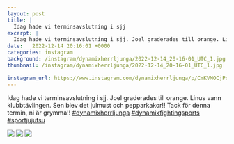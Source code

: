```yaml
---
layout: post
title: |
  Idag hade vi terminsavslutning i sjj
excerpt: |
  Idag hade vi terminsavslutning i sjj. Joel graderades till orange. Linus vann klubbtävlingen. Sen blev det julmust och pepparkakor!! Tack för denna termin, ni är grymma!!   
date:   2022-12-14 20:16:01 +0000
categories: instagram
background: /instagram/dynamixherrljunga/2022-12-14_20-16-01_UTC_1.jpg
thumbnail: /instagram/dynamixherrljunga/2022-12-14_20-16-01_UTC_1.jpg

instagram_url: https://www.instagram.com/dynamixherrljunga/p/CmKVMOCjPop
---
```

Idag hade vi terminsavslutning i sjj. Joel graderades till orange. Linus vann klubbtävlingen. Sen blev det julmust och pepparkakor!! Tack för denna termin, ni är grymma!! [#dynamixherrljunga](https://www.instagram.com/explore/tags/dynamixherrljunga/) [#dynamixfightingsports](https://www.instagram.com/explore/tags/dynamixfightingsports/) [#sportjujutsu](https://www.instagram.com/explore/tags/sportjujutsu/)



<img src='/www-dynamix-herrljunga/instagram/dynamixherrljunga/2022-12-14_20-16-01_UTC_1.jpg' class='img-fluid' />


<img src='/www-dynamix-herrljunga/instagram/dynamixherrljunga/2022-12-14_20-16-01_UTC_2.jpg' class='img-fluid' />


<img src='/www-dynamix-herrljunga/instagram/dynamixherrljunga/2022-12-14_20-16-01_UTC_3.jpg' class='img-fluid' />
